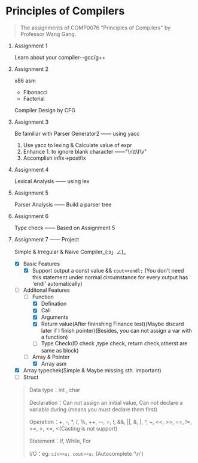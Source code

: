 # Principles of Compilers
> The assignments of COMP0076 "Principles of Compilers" by Professor Wang Gang.
1. Assignment 1
  
   Learn about your compiler--gcc/g++
   
2. Assignment 2

   x86 asm 

   - Fibonacci
   - Factorial
   
   Compiler Design by CFG
   
3. Assignment 3

   Be familiar with Parser Generator2 —— using yacc

   1. Use yacc to lexing & Calculate value of expr
   2. Enhance 1. to ignore blank character ——"\n\t\\f\\v" 
   3. Accomplish infix→postfix

4. Assignment 4

   Lexical Analysis —— using lex

5. Assignment 5

   Parser Analysis —— Build a parser tree

6. Assignment 6

   Type check —— Based on Assignment 5

7. Assignment 7 —— Project

   Simple & Irregular & Naive Compiler\_(:з」∠)_

   - [x] Basic Features
     - [x] Support output a const value && `cout<<endl;` (You don't need this statement under normal circumstance for every output has 'endl' automatically)
   - [ ] Additonal Features
     - [ ] Function
       - [x] Defination
       - [x] Call
       - [x] Arguments
       - [x] Return value(After fininshing Finance test)(Maybe discard later if I finish pointer)(Besides, you can not assign a var with a function)
       - [ ] Type Check(ID check ,type check, return check,otherst are same as block)
     - [ ] Array & Pointer
       - [x] Array asm
    - [x] Array typechek(Simple & Maybe missing sth. important)
     - [ ] Struct 
   
   >  Data type：int , char
   >
   > Declaration：Can not assign an initial value, Can not declare a variable during (means you must declare them first)
   >
   > Operation：+, -, *, /, %, ++, --, =, !, &&, ||, &, |, ^, ~, <<, >>, ==, !=, >=, >, <=, <(Casting is not support)  
   >
   > Statement：If, While, For
   >
   > I/O：eg: `cin>>a; cout<<a;` (Autocomplete '\n')